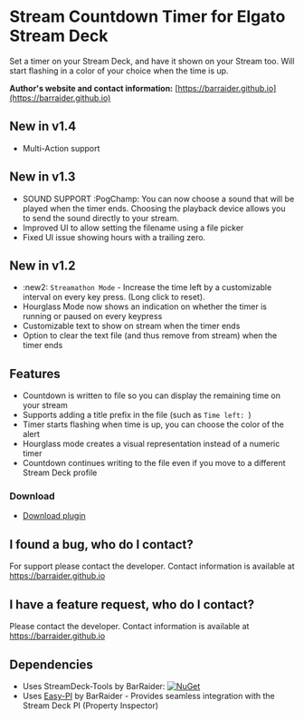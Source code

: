 # Stream Countdown Timer for Elgato Stream Deck

Set a timer on your Stream Deck, and have it shown on your Stream too. Will start flashing in a color of your choice when the time is up.

**Author's website and contact information:** [https://barraider.github.io](https://barraider.github.io)

## New in v1.4
- Multi-Action support

## New in v1.3
- SOUND SUPPORT :PogChamp: You can now choose a sound that will be played when the timer ends.  Choosing the playback device allows you to send the sound directly to your stream.
- Improved UI to allow setting the filename using a file picker
- Fixed UI issue showing hours with a trailing zero.

## New in v1.2
- :new2: `Streamathon Mode` - Increase the time left by a customizable interval on every key press. (Long click to reset).
- Hourglass Mode now shows an indication on whether the timer is running or paused on every keypress
- Customizable text to show on stream when the timer ends
- Option to clear the text file (and thus remove from stream) when the timer ends

## Features
- Countdown is written to file so you can display the remaining time on your stream
- Supports adding a title prefix in the file (such as `Time left: `)
- Timer starts flashing when time is up, you can choose the color of the alert
- Hourglass mode creates a visual representation instead of a numeric timer
- Countdown continues writing to the file even if you move to a different Stream Deck profile

### Download

* [Download plugin](https://github.com/BarRaider/streamdeck-streamtimer/releases/)

## I found a bug, who do I contact?
For support please contact the developer. Contact information is available at https://barraider.github.io

## I have a feature request, who do I contact?
Please contact the developer. Contact information is available at https://barraider.github.io

## Dependencies
* Uses StreamDeck-Tools by BarRaider: [![NuGet](https://img.shields.io/nuget/v/streamdeck-tools.svg?style=flat)](https://www.nuget.org/packages/streamdeck-tools)
* Uses [Easy-PI](https://github.com/BarRaider/streamdeck-easypi) by BarRaider - Provides seamless integration with the Stream Deck PI (Property Inspector) 